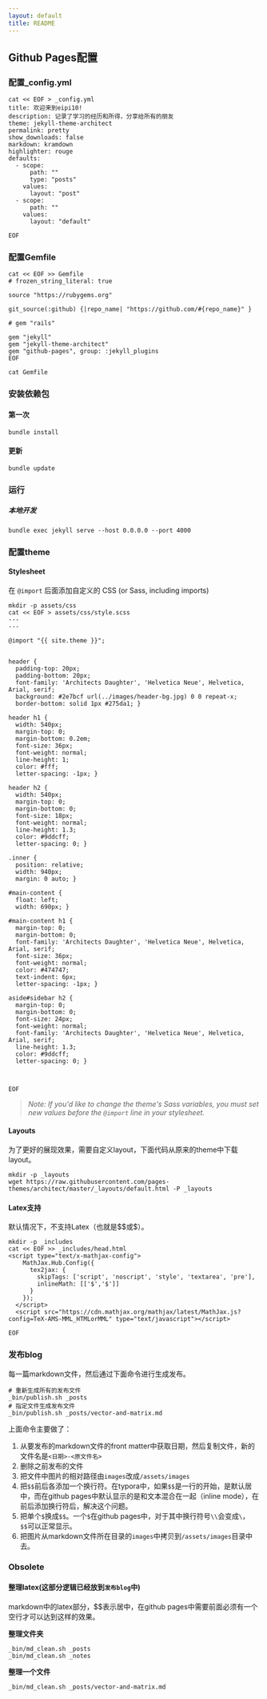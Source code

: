 ```yaml
---
layout: default
title: README
---
```


## Github Pages配置

### 配置_config.yml

~~~
cat << EOF > _config.yml
title: 欢迎来到eipi10!
description: 记录了学习的经历和所得，分享给所有的朋友
theme: jekyll-theme-architect
permalink: pretty 
show_downloads: false
markdown: kramdown
highlighter: rouge
defaults:
  - scope:
      path: ""
      type: "posts"
    values:
      layout: "post"
  - scope:
      path: ""
    values:
      layout: "default"
      
EOF
~~~

### 配置Gemfile

~~~
cat << EOF >> Gemfile
# frozen_string_literal: true

source "https://rubygems.org"

git_source(:github) {|repo_name| "https://github.com/#{repo_name}" }

# gem "rails"

gem "jekyll"
gem "jekyll-theme-architect"
gem "github-pages", group: :jekyll_plugins
EOF

cat Gemfile
~~~

### 安装依赖包

#### 第一次

~~~
bundle install
~~~

#### 更新

~~~
bundle update
~~~

### 运行

##### 本地开发

~~~
bundle exec jekyll serve --host 0.0.0.0 --port 4000
~~~

### 配置theme

#### Stylesheet

在 `@import` 后面添加自定义的 CSS (or Sass, including imports)

~~~
mkdir -p assets/css
cat << EOF > assets/css/style.scss
---
---

@import "{{ site.theme }}";


header {
  padding-top: 20px;
  padding-bottom: 20px;
  font-family: 'Architects Daughter', 'Helvetica Neue', Helvetica, Arial, serif;
  background: #2e7bcf url(../images/header-bg.jpg) 0 0 repeat-x;
  border-bottom: solid 1px #275da1; }

header h1 {
  width: 540px;
  margin-top: 0;
  margin-bottom: 0.2em;
  font-size: 36px;
  font-weight: normal;
  line-height: 1;
  color: #fff;
  letter-spacing: -1px; }
  
header h2 {
  width: 540px;
  margin-top: 0;
  margin-bottom: 0;
  font-size: 18px;
  font-weight: normal;
  line-height: 1.3;
  color: #9ddcff;
  letter-spacing: 0; }  
  
.inner {
  position: relative;
  width: 940px;
  margin: 0 auto; }

#main-content {
  float: left;
  width: 690px; }
  
#main-content h1 {
  margin-top: 0;
  margin-bottom: 0;
  font-family: 'Architects Daughter', 'Helvetica Neue', Helvetica, Arial, serif;
  font-size: 36px;
  font-weight: normal;
  color: #474747;
  text-indent: 6px;
  letter-spacing: -1px; }
  
aside#sidebar h2 {
  margin-top: 0;
  margin-bottom: 0;
  font-size: 24px;
  font-weight: normal;
  font-family: 'Architects Daughter', 'Helvetica Neue', Helvetica, Arial, serif;
  line-height: 1.3;
  color: #9ddcff;
  letter-spacing: 0; }



EOF
~~~

> *Note: If you'd like to change the theme's Sass variables, you must set new values before the `@import` line in your stylesheet.*

#### Layouts

为了更好的展现效果，需要自定义layout，下面代码从原来的theme中下载layout。

~~~
mkdir -p _layouts
wget https://raw.githubusercontent.com/pages-themes/architect/master/_layouts/default.html -P _layouts
~~~

#### Latex支持

默认情况下，不支持Latex（也就是\$\$或\$）。

~~~
mkdir -p _includes
cat << EOF >> _includes/head.html
<script type="text/x-mathjax-config">
    MathJax.Hub.Config({
      tex2jax: {
        skipTags: ['script', 'noscript', 'style', 'textarea', 'pre'],
        inlineMath: [['$','$']]
      }
    });
  </script>
  <script src="https://cdn.mathjax.org/mathjax/latest/MathJax.js?config=TeX-AMS-MML_HTMLorMML" type="text/javascript"></script> 
  
EOF
~~~

### 发布blog

每一篇markdown文件，然后通过下面命令进行生成发布。

~~~
# 重新生成所有的发布文件
_bin/publish.sh _posts     
# 指定文件生成发布文件
_bin/publish.sh _posts/vector-and-matrix.md
~~~

上面命令主要做了：

1. 从要发布的markdown文件的front matter中获取日期，然后复制文件，新的文件名是`<日期>-<原文件名>`
2. 删除之前发布的文件
3. 把文件中图片的相对路径由`images`改成`/assets/images`
4. 把`$$`前后各添加一个换行符。在typora中，如果`$$`是一行的开始，是默认居中，而在github pages中默认显示的是和文本混合在一起（inline mode），在前后添加换行符后，解决这个问题。
5. 把单个`$`换成`$$`。一个`$`在github pages中，对于其中换行符号`\\`会变成`\`，`$$`可以正常显示。
6. 把图片从markdown文件所在目录的`images`中拷贝到`/assets/images`目录中去。

### Obsolete

#### 整理latex(这部分逻辑已经放到`发布blog`中)

markdown中的latex部分，\$\$表示居中，在github pages中需要前面必须有一个空行才可以达到这样的效果。

**整理文件夹**

~~~
_bin/md_clean.sh _posts
_bin/md_clean.sh _notes
~~~

**整理一个文件**

~~~
_bin/md_clean.sh _posts/vector-and-matrix.md
~~~

